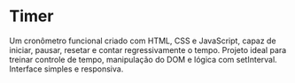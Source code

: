 # Timer
 Um cronômetro funcional criado com HTML, CSS e JavaScript, capaz de iniciar, pausar, resetar e contar regressivamente o tempo. Projeto ideal para treinar controle de tempo, manipulação do DOM e lógica com setInterval. Interface simples e responsiva.
